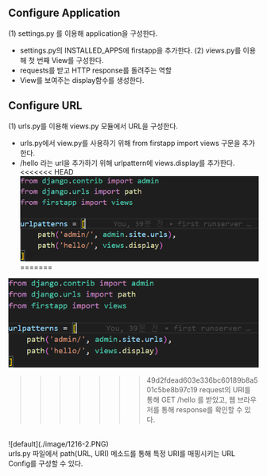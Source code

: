 ## Configure Application
(1) settings.py 를 이용해 application을 구성한다.
- settings.py의 INSTALLED_APPS에 firstapp을 추가한다.
(2) views.py를 이용해 첫 번째 View를 구성한다.
- requests를 받고 HTTP response를 돌려주는 역할
- View를 보여주는 display함수를 생성한다.

## Configure URL
(1) urls.py를 이용해 views.py 모듈에서 URL을 구성한다.
- urls.py에서 view.py를 사용하기 위해 from firstapp import views 구문을 추가한다.
- /hello 라는 url을 추가하기 위해 urlpattern에 views.display를 추가한다.
<<<<<<< HEAD
![default](./image/1216-1.PNG)
=======

![default](./image/1216-1.PNG)

>>>>>>> 49d2fdead603e336bc60189b8a501c5be8b97c19
request의 URI를 통해 GET /hello 를 받았고, 웹 브라우저를 통해 response를 확인할 수 있다.
<br>
![default](./image/1216-2.PNG)
</br>
urls.py 파일에서 path(URL, URI) 메소드를 통해 특정 URI를 매핑시키는 URL Config를 구성할 수 있다.


